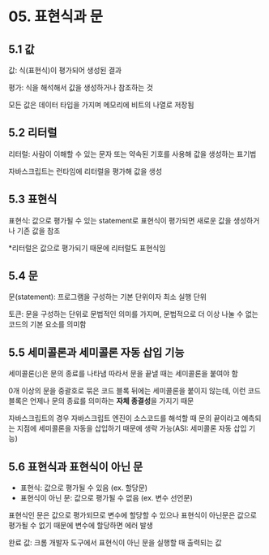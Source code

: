 # 05. 표현식과 문

## 5.1 값

값: 식(표현식)이 평가되어 생성된 결과

평가: 식을 해석해서 값을 생성하거나 참조하는 것

모든 값은 데이터 타입을 가지며 메모리에 비트의 나열로 저장됨



## 5.2 리터럴

리터럴: 사람이 이해할 수 있는 문자 또는 약속된 기호를 사용해 값을 생성하는 표기법

자바스크립트는 런타임에 리터럴을 평가해 값을 생성



## 5.3 표현식

표현식: 값으로 평가될 수 있는 statement로 표현식이 평가되면 새로운 값을 생성하거나 기존 값을 참조

*리터럴은 값으로 평가되기 때문에 리터럴도 표현식임



## 5.4 문

문(statement): 프로그램을 구성하는 기본 단위이자 최소 실행 단위

토큰: 문을 구성하는 단위로 문법적인 의미를 가지며, 문법적으로 더 이상 나눌 수 없는 코드의 기본 요소를 의미함



## 5.5 세미콜론과 세미콜론 자동 삽입 기능

세미콜론(;)은 문의 종료를 나타냄 따라서 문을 끝낼 때는 세미콜론을 붙여야 함

0개 이상의 문을 중괄호로 묶은 코드 블록 뒤에는 세미콜론을 붙이지 않는데, 이런 코드 블록은 언제나 문의 종료를 의미하는 **자체 종결성**을 가지기 때문

자바스크립트의 경우 자바스크립트 엔진이 소스코드를 해석할 때 문의 끝이라고 예측되는 지점에 세미콜론을 자동을 삽입하기 때문에 생략 가능(ASI: 세미콜론 자동 삽입 기능)



## 5.6 표현식과 표현식이 아닌 문

- 표현식: 값으로 평가될 수 있음 (ex. 할당문)
- 표현식이 아닌 문: 값으로 평가될 수 없음 (ex. 변수 선언문)

표현식인 문은 값으로 평가되므로 변수에 할당할 수 있으나 표현식이 아닌문은 값으로 평가될 수 없기 때문에 변수에 할당하면 에러 발생

완료 값: 크롬 개발자 도구에서 표현식이 아닌 문을 실행할 때 출력되는 값